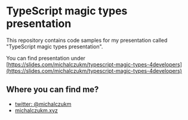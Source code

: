 # TypeScript magic types presentation

This repository contains code samples for my presentation called "TypeScript magic types presentation".

You can find presentation under [https://slides.com/michalczukm/typescript-magic-types-4developers](https://slides.com/michalczukm/typescript-magic-types-4developers)

## Where you can find me?

* [twitter: @michalczukm](https://twitter.com/michalczukm)
* [michalczukm.xyz](https://michalczukm.xyz)
